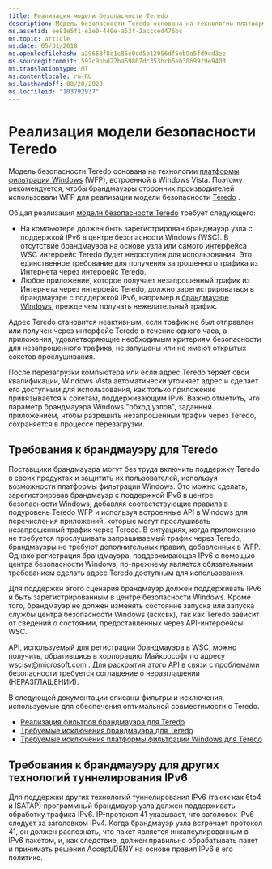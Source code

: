 ```yaml
---
title: Реализация модели безопасности Teredo
description: Модель безопасности Teredo основана на технологии платформы фильтрации Windows (WFP), встроенной в Windows Vista. Поэтому рекомендуется, чтобы брандмауэры сторонних производителей использовали WFP для реализации модели безопасности Teredo.
ms.assetid: ee81e5f1-e3e0-440e-a53f-2accced476bc
ms.topic: article
ms.date: 05/31/2018
ms.openlocfilehash: a39668f8e1c86e0cd5b12056df5eb9a5fd9cd3ee
ms.sourcegitcommit: 592c9bbd22ba69802dc353bcb5eb30699f9e9403
ms.translationtype: MT
ms.contentlocale: ru-RU
ms.lasthandoff: 08/20/2020
ms.locfileid: "103792937"
---
```

# <a name="implementing-the-teredo-security-model"></a>Реализация модели безопасности Teredo

Модель безопасности Teredo основана на технологии [платформы фильтрации Windows](/windows/desktop/FWP/windows-filtering-platform-start-page) (WFP), встроенной в Windows Vista. Поэтому рекомендуется, чтобы брандмауэры сторонних производителей использовали WFP для реализации модели безопасности [Teredo](about-teredo.md) .

Общая реализация [модели безопасности Teredo](the-teredo-security-model.md) требует следующего:

-   На компьютере должен быть зарегистрирован брандмауэр узла с поддержкой IPv6 в центре безопасности Windows (WSC). В отсутствие брандмауэра на основе узла или самого интерфейса WSC интерфейс Teredo будет недоступен для использования. Это единственное требование для получения запрошенного трафика из Интернета через интерфейс Teredo.
-   Любое приложение, которое получает незапрошенный трафик из Интернета через интерфейс Teredo, должно зарегистрироваться в брандмауэре с поддержкой IPv6, например в [брандмауэре Windows](/previous-versions/windows/desktop/ics/windows-firewall-start-page), прежде чем получать нежелательный трафик.

Адрес Teredo становится неактивным, если трафик не был отправлен или получен через интерфейс Teredo в течение одного часа, а приложения, удовлетворяющие необходимым критериям безопасности для незапрошенного трафика, не запущены или не имеют открытых сокетов прослушивания.

После перезагрузки компьютера или если адрес Teredo теряет свои квалификации, Windows Vista автоматически уточняет адрес и сделает его доступным для использования, как только приложение привязывается к сокетам, поддерживающим IPv6. Важно отметить, что параметр брандмауэра Windows "обход узлов", заданный приложением, чтобы разрешить незапрошенный трафик через Teredo, сохраняется в процессе перезагрузки.

## <a name="firewall-requirements-for-teredo"></a>Требования к брандмауэру для Teredo

Поставщики брандмауэра могут без труда включить поддержку Teredo в своих продуктах и защитить их пользователей, используя возможности платформы фильтрации Windows. Это можно сделать, зарегистрировав брандмауэр с поддержкой IPv6 в центре безопасности Windows, добавляя соответствующие правила в подуровень Teredo WFP и используя встроенные API в Windows для перечисления приложений, которые могут прослушивать незапрошенный трафик через Teredo. В ситуациях, когда приложению не требуется прослушивать запрашиваемый трафик через Teredo, брандмауэры не требуют дополнительных правил, добавленных в WFP. Однако регистрация брандмауэра, поддерживающая IPv6 с помощью центра безопасности Windows, по-прежнему является обязательным требованием сделать адрес Teredo доступным для использования.

Для поддержки этого сценария брандмауэр должен поддерживать IPv6 и быть зарегистрированным в центре безопасности Windows. Кроме того, брандмауэр не должен изменять состояние запуска или запуска службы центра безопасности Windows (всксвк), так как Teredo зависит от сведений о состоянии, предоставленных через API-интерфейсы WSC.

API, используемый для регистрации брандмауэра в WSC, можно получить, обратившись в корпорацию Майкрософт по адресу wscisv@microsoft.com . Для раскрытия этого API в связи с проблемами безопасности требуется соглашение о неразглашении (НЕРАЗГЛАШЕНИИ).

В следующей документации описаны фильтры и исключения, используемые для обеспечения оптимальной совместимости с Teredo.

-   [Реализация фильтров брандмауэра для Teredo](implementing-firewall-filters-for-teredo.md)
-   [Требуемые исключения брандмауэра для Teredo](required-firewall-exceptions-for-teredo.md)
-   [Требуемые исключения платформы фильтрации Windows для Teredo](required-windows-filtering-platform-exceptions-for-teredo.md)

## <a name="firewall-requirements-for-other-ipv6-transition-technologies"></a>Требования к брандмауэру для других технологий туннелирования IPv6

Для поддержки других технологий туннелирования IPv6 (таких как 6to4 и ISATAP) программный брандмауэр узла должен поддерживать обработку трафика IPv6. IP-протокол 41 указывает, что заголовок IPv6 следует за заголовком IPv4. Когда брандмауэр узла встречает протокол 41, он должен распознать, что пакет является инкапсулированным в IPv6 пакетом, и, как следствие, должен правильно обрабатывать пакет и принимать решения Accept/DENY на основе правил IPv6 в его политике.

 

 